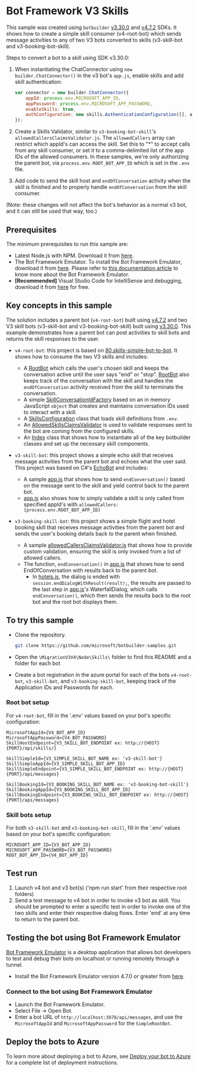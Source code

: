 # Bot Framework V3 Skills

This sample was created using `botbuilder` [v3.30.0](https://www.npmjs.com/package/botbuilder/v/3.30.0) and [v4.7.2](https://www.npmjs.com/package/botbuilder/v/4.7.2) SDKs. It shows how to create a simple skill consumer (v4-root-bot) which sends message activities to any of two V3 bots converted to skills (v3-skill-bot and v3-booking-bot-skill).

Steps to convert a bot to a skill using SDK v3.30.0:
1)	When instantiating the ChatConnector using `new builder.ChatConnector()` in the v3 bot's `app.js`, enable skills and add skill authentication:

    ```js
    var connector = new builder.ChatConnector({
        appId: process.env.MICROSOFT_APP_ID,
        appPassword: process.env.MICROSOFT_APP_PASSWORD,
        enableSkills: true,
        authConfiguration: new skills.AuthenticationConfiguration([], allowedCallersClaimsValidator)
    });
    ```

2)	Create a Skills Validator, similar to `v3-booking-bot-skill`'s `allowedCallersClaimsValidator.js`. The `allowedCallers` array can restrict which appId's can access the skill. Set this to "*" to accept calls from any skill consumer, or set it to a comma-delimited list of the app IDs of the allowed consumers. In these samples, we're only authorizing the parent bot, via `process.env.ROOT_BOT_APP_ID` which is set in the `.env` file.
3)	Add code to send the skill host and `endOfConversation` activity when the skill is finished and to properly handle `endOfConversation` from the skill consumer.

(Note: these changes will not affect the bot's behavior as a normal v3 bot, and it can still be used that way, too.)

## Prerequisites

The minimum prerequisites to run this sample are:
* Latest Node.js with NPM. Download it from [here](https://nodejs.org/en/download/).
* The Bot Framework Emulator. To install the Bot Framework Emulator, download it from [here](https://emulator.botframework.com/). Please refer to [this documentation article](https://github.com/microsoft/botframework-emulator/wiki/Getting-Started) to know more about the Bot Framework Emulator.
* **[Recommended]** Visual Studio Code for IntelliSense and debugging, download it from [here](https://code.visualstudio.com/) for free.

## Key concepts in this sample

The solution includes a parent bot (`v4-root-bot`) built using [v4.7.2](https://www.npmjs.com/package/botbuilder/v/4.7.2) and two V3 skill bots (v3-skill-bot and v3-booking-bot-skill) built using [v3.30.0](https://www.npmjs.com/package/botbuilder/v/3.30.0). This example demonstrates how a parent bot can post activities to skill bots and returns the skill responses to the user.

- `v4-root-bot`: this project is based on [80.skills-simple-bot-to-bot](https://github.com/microsoft/BotBuilder-Samples/tree/master/samples/javascript_nodejs/80.skills-simple-bot-to-bot). It shows how to consume the two V3 skills and includes:
  - A [RootBot](v4-root-bot/index.js) which calls the user's chosen skill and keeps the conversation active until the user says "end" or "stop". [RootBot](v4-root-bot/index.js) also keeps track of the conversation with the skill and handles the `endOfConversation` activity received from the skill to terminate the conversation.
  - A simple [SkillConversationIdFactory](v4-root-bot/skillConversationIdFactory.js) based on an in memory JavaScript `object` that creates and maintains conversation IDs used to interact with a skill.
  - A [SkillsConfiguration](v4-root-bot/skillsConfiguration.js) class that loads skill definitions from `.env`.
  - An [AllowedSkillsClaimsValidator](v4-root-bot/authentication/allowedSkillsClaimsValidator.js) is used to validate responses sent to the bot are coming from the configured skills.
  - An [Index](v4-root-bot/index.js) class that shows how to instantiate all of the key botbuilder classes and set up the necessary skill components.

- `v3-skill-bot`: this project shows a simple echo skill that receives message activities from the parent bot and echoes what the user said. This project was based on C#'s [EchoBot](https://github.com/microsoft/BotBuilder-V3/tree/master/CSharp/EchoBot) and includes:
  - A sample [app.js](v3-skill-bot/app.js) that shows how to send `endConversation()` based on the message sent to the skill and yield control back to the parent bot.
  - [app.js](v3-skill-bot/app.js) also shows how to simply validate a skill is only called from specified appId's with `allowedCallers: [process.env.ROOT_BOT_APP_ID]`

- `v3-booking-skill-bot`: this project shows a simple flight and hotel booking skill that receives message activities from the parent bot and sends the user's booking details back to the parent when finished.
  - A sample [allowedCallersClaimsValidator.js](v3-booking-bot-skill/allowedCallersClaimsValidator.js) that shows how to provide custom validation, ensuring the skill is only invoked from a list of allowed callers.
  - The function, `endConversation()` in [app.js](v3-booking-skill-bot/app.js) that shows how to send EndOfConversation with results back to the parent bot.
    - In [hotels.js](v3-booking-skill-bot/hotels.js), the dialog is ended with `session.endDialogWithResult(result);`, the results are passed to the last step in [app.js](v3-booking-skill-bot/app.js)'s WaterfallDialog, which calls `endConversation()`, which then sends the results back to the root bot and the root bot displays them.

## To try this sample

- Clone the repository.

    ```bash
    git clone https://github.com/microsoft/botbuilder-samples.git
    ```

- Open the `\MigrationV3V4\Node\Skills\` folder to find this README and a folder for each bot
- Create a bot registration in the azure portal for each of the bots `v4-root-bot`, `v3-skill-bot`, and `v3-booking-skill-bot`, keeping track of the Application IDs and Passwords for each.

### Root bot setup

For `v4-root-bot`, fill in the '.env' values based on your bot's specific configuration:

```
MicrosoftAppId={V4_BOT_APP_ID}
MicrosoftAppPassword={V4_BOT_PASSWORD}
SkillHostEndpoint={V3_SKILL_BOT_ENDPOINT ex: http://{HOST}{PORT}/api/skills/}

SkillSimpleId={V3_SIMPLE_SKILL_BOT_NAME ex: 'v3-skill-bot'}
SkillSimpleAppId={V3_SIMPLE_SKILL_BOT_APP_ID}
SkillSimpleEndpoint={V3_SIMPLE_SKILL_BOT_ENDPOINT ex: http://{HOST}{PORT}/api/messages}

SkillBookingId={V3_BOOKING_SKILL_BOT_NAME ex: 'v3-booking-bot-skill'}
SkillBookingAppId={V3_BOOKING_SKILL_BOT_APP_ID}
SkillBookingEndpoint={V3_BOOKING_SKILL_BOT_ENDPOINT ex: http://{HOST}{PORT}/api/messages}
```

### Skill bots setup

For both `v3-skill-bot` and `v3-booking-bot-skill`, fill in the '.env' values based on your bot's specific configuration:

```
MICROSOFT_APP_ID={V3_BOT_APP_ID}
MICROSOFT_APP_PASSWORD={V3_BOT_PASSWORD}
ROOT_BOT_APP_ID={V4_BOT_APP_ID}
```

## Test run

1. Launch v4 bot and v3 bot(s) ('npm run start' from their respective root folders)
2. Send a test message to v4 bot in order to invoke v3 bot as skill. You should be prompted to enter a specific test in order to invoke one of the two skills and enter their respective dialog flows. Enter 'end' at any time to return to the parent bot.

## Testing the bot using Bot Framework Emulator

[Bot Framework Emulator](https://github.com/microsoft/botframework-emulator) is a desktop application that allows bot developers to test and debug their bots on localhost or running remotely through a tunnel.

- Install the Bot Framework Emulator version 4.7.0 or greater from [here](https://github.com/Microsoft/BotFramework-Emulator/releases).

### Connect to the bot using Bot Framework Emulator

- Launch the Bot Framework Emulator.
- Select File -> Open Bot.
- Enter a bot URL of `http://localhost:3978/api/messages`, and use the `MicrosoftAppId` and `MicrosoftAppPassword` for the `SimpleRootBot`.

## Deploy the bots to Azure

To learn more about deploying a bot to Azure, see [Deploy your bot to Azure](https://aka.ms/azuredeployment) for a complete list of deployment instructions.